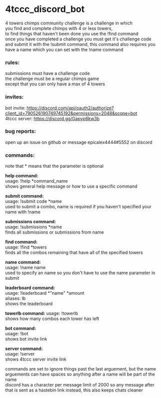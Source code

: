 # 4tccc_discord_bot
4 towers chimps community challenge is a challenge in which  
you find and complete chimps with 4 or less towers,   
to find things that haven't been done you use the !find command  
once you have completed a challenge you must get it's challenge code  
and submit it with the !submit command, this command also requires you  
have a name which you can set with the !name command  

### rules:
submissions must have a challenge code  
the challenge must be a regular chimps game  
except that you can only have a max of 4 towers  

### invites:
bot invite: https://discord.com/api/oauth2/authorize?client_id=790526190749745192&permissions=2048&scope=bot  
4tccc server: https://discord.gg/Gapyp6kw3b  

### bug reports:
open up an issue on github or message epicalex4444#5552 on discord  

### commands:
note that * means that the parameter is optional  

__help command:__  
usage: !help \*command_name  
shows general help message or how to use a specific command  

__submit command:__  
usage: !submit code \*name  
used to submit a combo, name is required if you haven't specified your name with !name  

__submissions command:__  
usage: !submissions \*name  
finds all submissions or submissions from name  

__find command:__  
usage: !find \*towers  
finds all the combos remaining that have all of the specified towers  

__name command:__  
usage: !name name  
used to specify an name so you don't have to use the name parameter in submit  

__leaderboard command:__  
usage: !leaderboard \*"name" \*amount  
aliases: lb  
shows the leaderboard  

__towerlb command:__
usage: !towerlb  
shows how many combos each tower has left  

__bot command:__  
usage: !bot  
shows bot invite link  

__server command:__  
usage: !server  
shows 4tccc server invite link  

commands are set to ignore things past the last arguement, but the name arguements can have spaces so anything after a name will be part of the name  
discord has a character per message limit of 2000 so any message after that is sent as a hastebin link instead, this also keeps chats cleaner  
